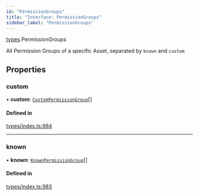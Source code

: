 ```yaml
---
id: "PermissionGroups"
title: "Interface: PermissionGroups"
sidebar_label: "PermissionGroups"
---
```


[types](../../../modules/Types/Types.md).PermissionGroups

All Permission Groups of a specific Asset, separated by `known` and `custom`

## Properties

### custom

• **custom**: [`CustomPermissionGroup`](../../../classes/API/Entities/CustomPermissionGroup/CustomPermissionGroup.md)[]

#### Defined in

[types/index.ts:984](https://github.com/PolymeshAssociation/polymesh-sdk/blob/91c2d2d8/src/types/index.ts#L984)

___

### known

• **known**: [`KnownPermissionGroup`](../../../classes/API/Entities/KnownPermissionGroup/KnownPermissionGroup.md)[]

#### Defined in

[types/index.ts:983](https://github.com/PolymeshAssociation/polymesh-sdk/blob/91c2d2d8/src/types/index.ts#L983)
